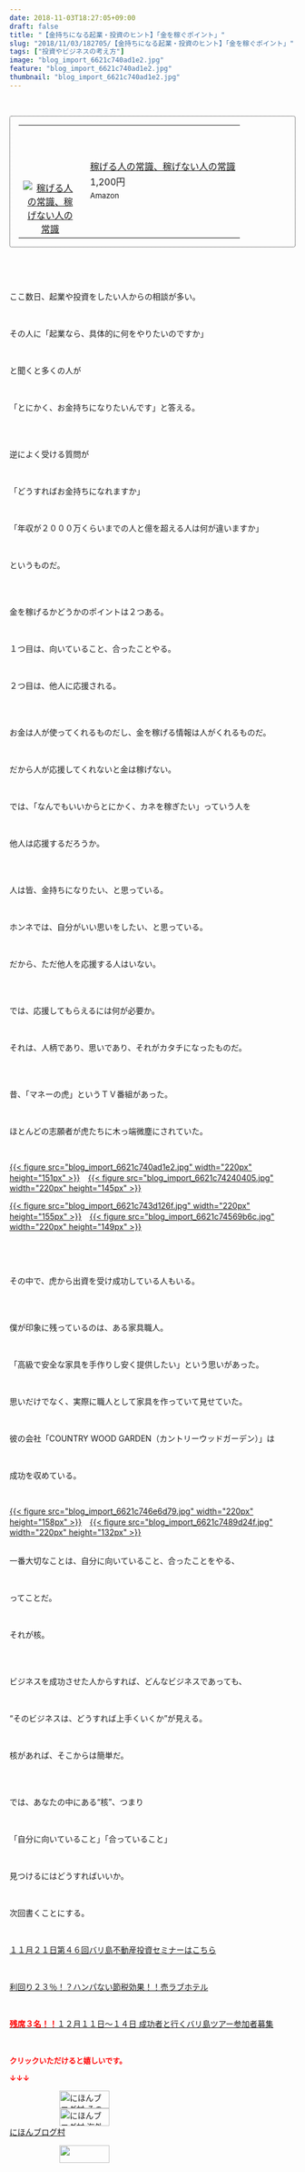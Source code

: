 ```yaml
---
date: 2018-11-03T18:27:05+09:00
draft: false
title: "【金持ちになる起業・投資のヒント】「金を稼ぐポイント」"
slug: "2018/11/03/182705/【金持ちになる起業・投資のヒント】「金を稼ぐポイント」"
tags: ["投資やビジネスの考え方"]
image: "blog_import_6621c740ad1e2.jpg"
feature: "blog_import_6621c740ad1e2.jpg"
thumbnail: "blog_import_6621c740ad1e2.jpg"
---
```

<p> </p><div contenteditable="false" style="padding: 15px; border-radius: 4px; border: 1px dotted currentColor; border-image: none;"><table border="0" cellpadding="0" cellspacing="0" style="margin: 0px; table-layout: fixed;" width="100%">	<tbody width="100%">		<tr>			<td aligin="center" style="vertical-align: middle;" width="95"><span style="text-align: center; display: block;"><a alt0="AmebaAffiliate" alt1="稼げる人の常識、稼げない人の常識" alt2="Amazon" alt3="https://images-fe.ssl-images-amazon.com/images/I/51Ft8zEBpkL._SL160_.jpg" alt4="1" href="4802110227?SubscriptionId=AKIAJLD6FH2TADXIQKDQ&amp;tag=amebablog-a2371184-22&amp;linkCode=xm2&amp;camp=2025&amp;creative=165953&amp;creativeASIN=4802110227" target="_blank"><img alt="稼げる人の常識、稼げない人の常識" border="0" data-img="affiliate" src="data:image/svg+xml;charset=utf-8,%3Csvg%20xmlns%3D%22http%3A%2F%2Fwww.w3.org%2F2000%2Fsvg%22%20title%3D%22Placeholder%20for%20Images%22%20role%3D%22presentation%22%20viewBox%3D%220%200%201%201%22%20%2F%3E" style="margin: 0px; vertical-align: middle; max-width: 95px;" data-src="https://images-fe.ssl-images-amazon.com/images/I/51Ft8zEBpkL._SL160_.jpg"/><noscript><img alt="稼げる人の常識、稼げない人の常識" border="0" data-img="affiliate" src="https://images-fe.ssl-images-amazon.com/images/I/51Ft8zEBpkL._SL160_.jpg" style="margin: 0px; vertical-align: middle; max-width: 95px;"></noscript></a></span></td>			<td style="line-height: 1.5; padding-left: 15px; vertical-align: middle;"><a alt0="AmebaAffiliate" alt1="稼げる人の常識、稼げない人の常識" alt2="Amazon" alt3="https://images-fe.ssl-images-amazon.com/images/I/51Ft8zEBpkL._SL160_.jpg" alt4="1" href="4802110227?SubscriptionId=AKIAJLD6FH2TADXIQKDQ&amp;tag=amebablog-a2371184-22&amp;linkCode=xm2&amp;camp=2025&amp;creative=165953&amp;creativeASIN=4802110227" target="_blank">稼げる人の常識、稼げない人の常識</a>			<div style="padding: 3px 0px;">1,200円</div>			<div style="font-size: 0.83em;">Amazon</div></td>		</tr>	</tbody></table></div><p> </p><p> </p><p>ここ数日、起業や投資をしたい人からの相談が多い。</p><p> </p><p>その人に「起業なら、具体的に何をやりたいのですか」</p><p> </p><p>と聞くと多くの人が</p><p> </p><p>「とにかく、お金持ちになりたいんです」と答える。</p><p> </p><p><br/>逆によく受ける質問が</p><p> </p><p>「どうすればお金持ちになれますか」</p><p> </p><p>「年収が２０００万くらいまでの人と億を超える人は何が違いますか」</p><p> </p><p>というものだ。</p><p> </p><p><br/>金を稼げるかどうかのポイントは２つある。</p><p> </p><p>１つ目は、向いていること、合ったことやる。</p><p> </p><p>２つ目は、他人に応援される。</p><p> </p><p><br/>お金は人が使ってくれるものだし、金を稼げる情報は人がくれるものだ。</p><p> </p><p>だから人が応援してくれないと金は稼げない。</p><p> </p><p>では、「なんでもいいからとにかく、カネを稼ぎたい」っていう人を</p><p> </p><p>他人は応援するだろうか。</p><p> </p><p><br/>人は皆、金持ちになりたい、と思っている。</p><p> </p><p>ホンネでは、自分がいい思いをしたい、と思っている。</p><p> </p><p>だから、ただ他人を応援する人はいない。</p><p> </p><p><br/>では、応援してもらえるには何が必要か。</p><p> </p><p>それは、人柄であり、思いであり、それがカタチになったものだ。</p><p> </p><p><br/>昔、「マネーの虎」というＴＶ番組があった。</p><p> </p><p>ほとんどの志願者が虎たちに木っ端微塵にされていた。</p><p> </p><p><a href="blog_import_6621c740ad1e2.jpg">{{< figure src="blog_import_6621c740ad1e2.jpg" width="220px" height="151px" >}}</a>　<a href="blog_import_6621c74240405.jpg">{{< figure src="blog_import_6621c74240405.jpg" width="220px" height="145px" >}}</a></p><p><a href="blog_import_6621c743d126f.jpg">{{< figure src="blog_import_6621c743d126f.jpg" width="220px" height="155px" >}}</a>　<a href="blog_import_6621c74569b6c.jpg">{{< figure src="blog_import_6621c74569b6c.jpg" width="220px" height="149px" >}}</a></p><p> </p><p> </p><p>その中で、虎から出資を受け成功している人もいる。</p><p> </p><p><br/>僕が印象に残っているのは、ある家具職人。</p><p> </p><p>「高級で安全な家具を手作りし安く提供したい」という思いがあった。</p><p> </p><p>思いだけでなく、実際に職人として家具を作っていて見せていた。</p><p> </p><p>彼の会社「COUNTRY WOOD GARDEN（カントリーウッドガーデン）」は</p><p> </p><p>成功を収めている。</p><p> </p><p><a href="blog_import_6621c746e6d79.jpg">{{< figure src="blog_import_6621c746e6d79.jpg" width="220px" height="158px" >}}</a>　<a href="blog_import_6621c7489d24f.jpg">{{< figure src="blog_import_6621c7489d24f.jpg" width="220px" height="132px" >}}</a></p><p><br/>一番大切なことは、自分に向いていること、合ったことをやる、</p><p> </p><p>ってことだ。</p><p> </p><p>それが核。</p><p> </p><p><br/>ビジネスを成功させた人からすれば、どんなビジネスであっても、</p><p> </p><p>“そのビジネスは、どうすれば上手くいくか”が見える。</p><p> </p><p>核があれば、そこからは簡単だ。</p><p> </p><p><br/>では、あなたの中にある“核”、つまり</p><p> </p><p>「自分に向いていること」「合っていること」</p><p> </p><p>見つけるにはどうすればいいか。</p><p> </p><p>次回書くことにする。</p><p> </p><p><a href="iin.co.jp" target="_blank">１１月２１日第４６回バリ島不動産投資セミナーはこちら</a></p><p> </p><p><a href="entry-12416230297.html#_=_" target="_blank">利回り２３％！？ハンパない節税効果！！売ラブホテル</a></p><p> </p><p><a href="entry-12410059910.html" target="_blank"><span style="font-weight: bold;"><span style="color: rgb(255, 0, 0);">残席３名！！</span></span>１２月１１日～１４日 成功者と行くバリ島ツアー参加者募集</a></p><p> </p><p><font color="#ff0000" size="2"><strong>クリックいただけると嬉しいです。</strong></font></p><p><font color="#ff0000" size="2"><strong>↓↓↓</strong></font></p><p><a href="ranking.html?p_cid=01260127" id="&amp;blogmura_banner" target="_blank"><img alt="にほんブログ村 その他生活ブログ 不動産投資へ" border="0" height="31" src="data:image/svg+xml;charset=utf-8,%3Csvg%20xmlns%3D%22http%3A%2F%2Fwww.w3.org%2F2000%2Fsvg%22%20title%3D%22Placeholder%20for%20Images%22%20role%3D%22presentation%22%20viewBox%3D%220%200%2088%2031%22%20%2F%3E" width="88" data-src="https://img-proxy.blog-video.jp/images?url=http%3A%2F%2Flife.blogmura.com%2Fhudousantoushi%2Fimg%2Fhudousantoushi88_31.gif" style="aspect-ratio: auto 88 / 31;"/><noscript><img alt="にほんブログ村 その他生活ブログ 不動産投資へ" border="0" height="31" src="https://img-proxy.blog-video.jp/images?url=http%3A%2F%2Flife.blogmura.com%2Fhudousantoushi%2Fimg%2Fhudousantoushi88_31.gif" width="88"></noscript></a><br/><a href="ranking.html?p_cid=01260127" target="_blank"><img alt="にほんブログ村 海外生活ブログ バリ島情報へ" border="0" height="31" src="data:image/svg+xml;charset=utf-8,%3Csvg%20xmlns%3D%22http%3A%2F%2Fwww.w3.org%2F2000%2Fsvg%22%20title%3D%22Placeholder%20for%20Images%22%20role%3D%22presentation%22%20viewBox%3D%220%200%2088%2031%22%20%2F%3E" width="88" data-src="https://img-proxy.blog-video.jp/images?url=http%3A%2F%2Foverseas.blogmura.com%2Fbali%2Fimg%2Fbali88_31.gif" style="aspect-ratio: auto 88 / 31;"/><noscript><img alt="にほんブログ村 海外生活ブログ バリ島情報へ" border="0" height="31" src="https://img-proxy.blog-video.jp/images?url=http%3A%2F%2Foverseas.blogmura.com%2Fbali%2Fimg%2Fbali88_31.gif" width="88"></noscript></a><br/><a href="ranking.html?p_cid=01260127" target="_blank">にほんブログ村</a></p><p><a href="link.php?1804582" title="人気ブログランキングへ"><img border="0" height="31" src="data:image/svg+xml;charset=utf-8,%3Csvg%20xmlns%3D%22http%3A%2F%2Fwww.w3.org%2F2000%2Fsvg%22%20title%3D%22Placeholder%20for%20Images%22%20role%3D%22presentation%22%20viewBox%3D%220%200%2088%2031%22%20%2F%3E" width="88" data-src="https://blog.with2.net/img/banner/banner_22.gif" style="aspect-ratio: auto 88 / 31;"/><noscript><img border="0" height="31" src="https://blog.with2.net/img/banner/banner_22.gif" width="88"></noscript></a></p><p> </p>

